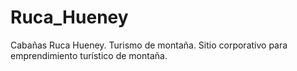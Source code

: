 # Ruca_Hueney
Cabañas Ruca Hueney. Turismo de montaña.
Sitio corporativo para emprendimiento turístico de montaña.
